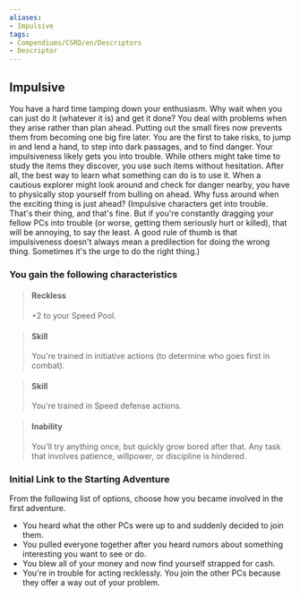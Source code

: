```yaml
---
aliases:
- Impulsive
tags:
- Compendiums/CSRD/en/Descriptors
- Descriptor
---
```


## Impulsive  
You have a hard time tamping down your enthusiasm. Why wait when you can just do it (whatever it is) and get it done? You deal with problems when they arise rather than plan ahead. Putting out the small fires now prevents them from becoming one big fire later. You are the first to take risks, to jump in and lend a hand, to step into dark passages, and to find danger.
Your impulsiveness likely gets you into trouble. While others might take time to study the items they discover, you use such items without hesitation. After all, the best way to learn what something can do is to use it. When a cautious explorer might look around and check for danger nearby, you have to physically stop yourself from bulling on ahead. Why fuss around when the exciting thing is just ahead?
(Impulsive characters get into trouble. That's their thing, and that's fine. But if you're constantly dragging your fellow PCs into trouble (or worse, getting them seriously hurt or killed), that will be annoying, to say the least. A good rule of thumb is that impulsiveness doesn't always mean a predilection for doing the wrong thing. Sometimes it's the urge to do the right thing.)
### You gain the following characteristics  
> #### Reckless
> +2 to your Speed Pool.  

> #### Skill
> You're trained in initiative actions (to determine who goes first in combat).  

> #### Skill
> You're trained in Speed defense actions.  

> #### Inability
> You'll try anything once, but quickly grow bored after that. Any task that involves patience, willpower, or discipline is hindered.  

### Initial Link to the Starting Adventure  
From the following list of options, choose how you became involved in the first adventure.  
- You heard what the other PCs were up to and suddenly decided to join them.  
- You pulled everyone together after you heard rumors about something interesting you want to see or do.  
- You blew all of your money and now find yourself strapped for cash.  
- You're in trouble for acting recklessly. You join the other PCs because they offer a way out of your problem.  